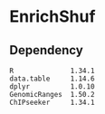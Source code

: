 # EnrichShuf

## Dependency

```
R              1.34.1
data.table     1.14.6
dplyr          1.0.10
GenomicRanges  1.50.2
ChIPseeker     1.34.1
```



